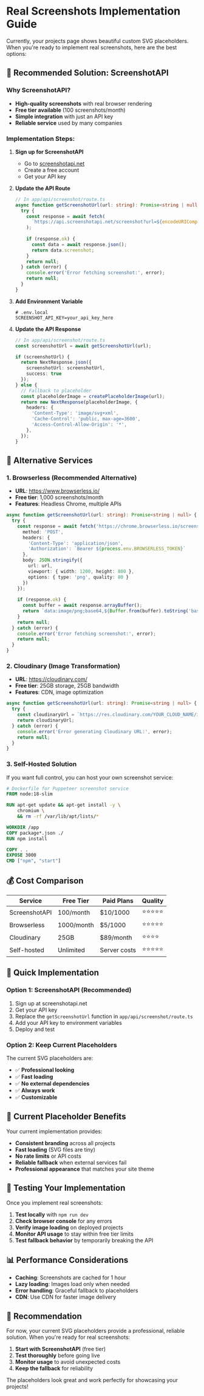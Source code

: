 # Real Screenshots Implementation Guide

Currently, your projects page shows beautiful custom SVG placeholders. When you're ready to implement real screenshots, here are the best options:

## 🎯 **Recommended Solution: ScreenshotAPI**

### **Why ScreenshotAPI?**
- **High-quality screenshots** with real browser rendering
- **Free tier available** (100 screenshots/month)
- **Simple integration** with just an API key
- **Reliable service** used by many companies

### **Implementation Steps:**

1. **Sign up for ScreenshotAPI**
   - Go to [screenshotapi.net](https://screenshotapi.net/)
   - Create a free account
   - Get your API key

2. **Update the API Route**
   ```typescript
   // In app/api/screenshot/route.ts
   async function getScreenshotUrl(url: string): Promise<string | null> {
     try {
       const response = await fetch(
         `https://api.screenshotapi.net/screenshot?url=${encodeURIComponent(url)}&token=YOUR_API_KEY`
       );
       
       if (response.ok) {
         const data = await response.json();
         return data.screenshot;
       }
       return null;
     } catch (error) {
       console.error('Error fetching screenshot:', error);
       return null;
     }
   }
   ```

3. **Add Environment Variable**
   ```env
   # .env.local
   SCREENSHOT_API_KEY=your_api_key_here
   ```

4. **Update the API Response**
   ```typescript
   // In app/api/screenshot/route.ts
   const screenshotUrl = await getScreenshotUrl(url);
   
   if (screenshotUrl) {
     return NextResponse.json({ 
       screenshotUrl: screenshotUrl,
       success: true 
     });
   } else {
     // Fallback to placeholder
     const placeholderImage = createPlaceholderImage(url);
     return new NextResponse(placeholderImage, {
       headers: {
         'Content-Type': 'image/svg+xml',
         'Cache-Control': 'public, max-age=3600',
         'Access-Control-Allow-Origin': '*',
       },
     });
   }
   ```

## 🔄 **Alternative Services**

### **1. Browserless (Recommended Alternative)**
- **URL**: https://www.browserless.io/
- **Free tier**: 1,000 screenshots/month
- **Features**: Headless Chrome, multiple APIs

```typescript
async function getScreenshotUrl(url: string): Promise<string | null> {
  try {
    const response = await fetch('https://chrome.browserless.io/screenshot', {
      method: 'POST',
      headers: {
        'Content-Type': 'application/json',
        'Authorization': `Bearer ${process.env.BROWSERLESS_TOKEN}`
      },
      body: JSON.stringify({
        url: url,
        viewport: { width: 1200, height: 800 },
        options: { type: 'png', quality: 80 }
      })
    });
    
    if (response.ok) {
      const buffer = await response.arrayBuffer();
      return `data:image/png;base64,${Buffer.from(buffer).toString('base64')}`;
    }
    return null;
  } catch (error) {
    console.error('Error fetching screenshot:', error);
    return null;
  }
}
```

### **2. Cloudinary (Image Transformation)**
- **URL**: https://cloudinary.com/
- **Free tier**: 25GB storage, 25GB bandwidth
- **Features**: CDN, image optimization

```typescript
async function getScreenshotUrl(url: string): Promise<string | null> {
  try {
    const cloudinaryUrl = `https://res.cloudinary.com/YOUR_CLOUD_NAME/image/fetch/w_1200,h_800,f_auto,q_auto/${encodeURIComponent(url)}`;
    return cloudinaryUrl;
  } catch (error) {
    console.error('Error generating Cloudinary URL:', error);
    return null;
  }
}
```

### **3. Self-Hosted Solution**
If you want full control, you can host your own screenshot service:

```dockerfile
# Dockerfile for Puppeteer screenshot service
FROM node:18-slim

RUN apt-get update && apt-get install -y \
    chromium \
    && rm -rf /var/lib/apt/lists/*

WORKDIR /app
COPY package*.json ./
RUN npm install

COPY . .
EXPOSE 3000
CMD ["npm", "start"]
```

## 💰 **Cost Comparison**

| Service | Free Tier | Paid Plans | Quality |
|---------|-----------|------------|---------|
| ScreenshotAPI | 100/month | $10/1000 | ⭐⭐⭐⭐⭐ |
| Browserless | 1000/month | $5/1000 | ⭐⭐⭐⭐⭐ |
| Cloudinary | 25GB | $89/month | ⭐⭐⭐⭐ |
| Self-hosted | Unlimited | Server costs | ⭐⭐⭐⭐⭐ |

## 🚀 **Quick Implementation**

### **Option 1: ScreenshotAPI (Recommended)**
1. Sign up at screenshotapi.net
2. Get your API key
3. Replace the `getScreenshotUrl` function in `app/api/screenshot/route.ts`
4. Add your API key to environment variables
5. Deploy and test

### **Option 2: Keep Current Placeholders**
The current SVG placeholders are:
- ✅ **Professional looking**
- ✅ **Fast loading**
- ✅ **No external dependencies**
- ✅ **Always work**
- ✅ **Customizable**

## 🎨 **Current Placeholder Benefits**

Your current implementation provides:
- **Consistent branding** across all projects
- **Fast loading** (SVG files are tiny)
- **No rate limits** or API costs
- **Reliable fallback** when external services fail
- **Professional appearance** that matches your site theme

## 🔧 **Testing Your Implementation**

Once you implement real screenshots:

1. **Test locally** with `npm run dev`
2. **Check browser console** for any errors
3. **Verify image loading** on deployed projects
4. **Monitor API usage** to stay within free tier limits
5. **Test fallback behavior** by temporarily breaking the API

## 📊 **Performance Considerations**

- **Caching**: Screenshots are cached for 1 hour
- **Lazy loading**: Images load only when needed
- **Error handling**: Graceful fallback to placeholders
- **CDN**: Use CDN for faster image delivery

## 🎯 **Recommendation**

For now, your current SVG placeholders provide a professional, reliable solution. When you're ready for real screenshots:

1. **Start with ScreenshotAPI** (free tier)
2. **Test thoroughly** before going live
3. **Monitor usage** to avoid unexpected costs
4. **Keep the fallback** for reliability

The placeholders look great and work perfectly for showcasing your projects!
